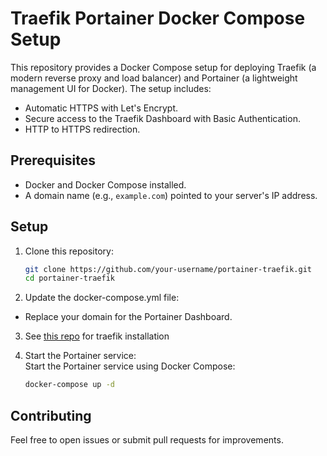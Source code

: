 # Traefik Portainer Docker Compose Setup

This repository provides a Docker Compose setup for deploying Traefik (a modern reverse proxy and load balancer) and Portainer (a lightweight management UI for Docker). The setup includes:
- Automatic HTTPS with Let's Encrypt.
- Secure access to the Traefik Dashboard with Basic Authentication.
- HTTP to HTTPS redirection.

## Prerequisites

- Docker and Docker Compose installed.
- A domain name (e.g., `example.com`) pointed to your server's IP address.

## Setup

1. Clone this repository:

   ```bash
   git clone https://github.com/your-username/portainer-traefik.git
   cd portainer-traefik

2. Update the docker-compose.yml file:
- Replace your domain for the Portainer Dashboard.

3. See [this repo](https://github.com/aaykacc/traefik-docker) for traefik installation

4. Start the Portainer service:  
   Start the Portainer service using Docker Compose:

   ```bash
   docker-compose up -d

## Contributing

Feel free to open issues or submit pull requests for improvements.